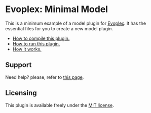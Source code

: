 # Evoplex: Minimal Model

This is a minimum example of a model plugin for [Evoplex](https://evoplex.org). It has the essential files for you to create a new model plugin.

* [How to compile this plugin.](https://evoplex.org/docs/compiling-plugins)
* [How to run this plugin.](https://evoplex.org/docs/running-plugins)
* [How it works.](https://evoplex.org/docs/creating-plugins)

## Support
Need help? please, refer to [this page](https://evoplex.org/help).

## Licensing
This plugin is available freely under the [MIT license](https://opensource.org/licenses/MIT).